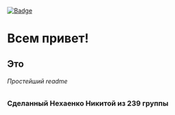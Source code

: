 [![Badge](https://github.com/ren1ty/TechnicalZad2/actions/workflows/maven.yml/badge.svg)](https://github.com/ren1ty/TechnicalZad2/actions/workflows/maven.ymll)

# Всем привет!
## Это
###### Простейший readme
### Сделанный Нехаенко Никитой из 239 группы
